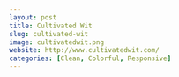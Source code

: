```yaml
---
layout: post
title: Cultivated Wit
slug: cultivated-wit
image: cultivatedwit.png
website: http://www.cultivatedwit.com/
categories: [Clean, Colorful, Responsive]
---
```

